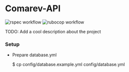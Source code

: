 # Comarev-API

![rspec workflow](https://github.com/belgamo/comarev/actions/workflows/rspec.yml/badge.svg)
![rubocop workflow](https://github.com/belgamo/comarev/actions/workflows/rubocop.yml/badge.svg)

TODO: Add a cool description about the project

### Setup

* Prepare database.yml

    $ cp config/database.example.yml config/database.yml
